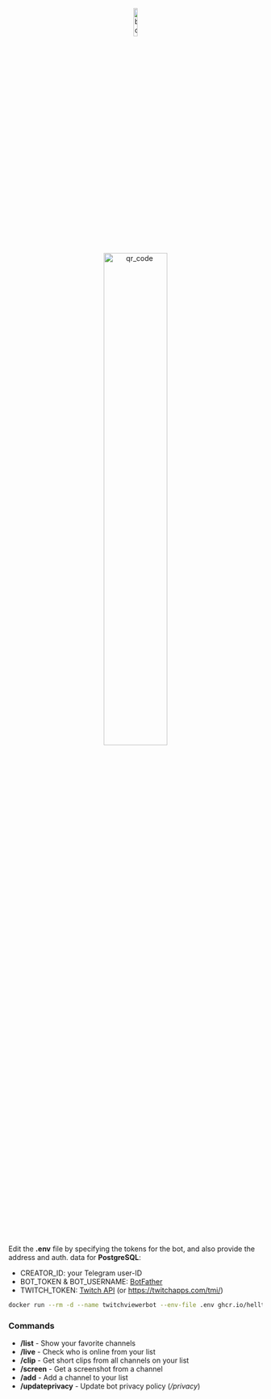 <p align="center">
    <img src="https://helltar.com/projects/twitchviewer_bot/img/botpic-circle.png" alt="botpic" width="12%"/>
    <br><br>
    <a href="https://t.me/twitchviewer_bot"><img src="https://helltar.com/projects/twitchviewer_bot/img/qr.png" alt="qr_code" width="50%"/></a>
</p>

Edit the **.env** file by specifying the tokens for the bot, and also provide the address and auth. data for **PostgreSQL**:

- CREATOR_ID: your Telegram user-ID
- BOT_TOKEN & BOT_USERNAME: [BotFather](https://t.me/BotFather)
- TWITCH_TOKEN: [Twitch API](https://dev.twitch.tv/docs/api/get-started/#get-an-oauth-token) (or https://twitchapps.com/tmi/)

```bash
docker run --rm -d --name twitchviewerbot --env-file .env ghcr.io/helltar/twitchbot:latest
```

### Commands

- **/list** - Show your favorite channels
- **/live** - Check who is online from your list
- **/clip** - Get short clips from all channels on your list
- **/screen** - Get a screenshot from a channel
- **/add** - Add a channel to your list
- **/updateprivacy** - Update bot privacy policy (_/privacy_)

